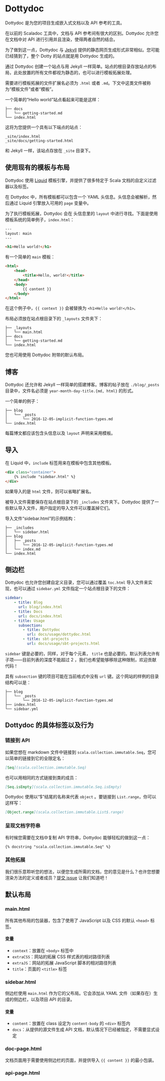# Dottydoc

Dottydoc 是为您的项目生成嵌入式文档以及 API 参考的工具。

在以前的 Scaladoc 工具中，文档与 API 参考间有很大的区别。Dottydoc 允许您在文档中对 API 进行引用并且渲染，使得两者自然的结合。

为了做到这一点，Dottydoc 与 [Jekyll](https://jekyllrb.com/) 提供的静态网页生成形式非常相似。您可能已经猜到了，整个 Dotty 的站点就是用 Dottydoc 生成的。

通过 Dottydoc 创建一个站点与用 Jekyll 一样简单。站点的根目录存放站点的布局，此处放置的所有文件都视为静态的，也可以进行模板拓展处理。

需要进行模板拓展的文件扩展名必须为 `.html` 或者 `.md`。下文中这类文件被称为“模板文件”或者“模板”。

一个简单的“Hello world”站点看起来可能是这样：

```shell
├── docs
│   └── getting-started.md
└── index.html
```

这将为您提供一个具有以下端点的站点：

```shell
_site/index.html
_site/docs/getting-started.html
```

和 Jekyll 一样，该站点存放在 `_site` 目录下。

## 使用现有的模板与布局

Dottydoc 使用 [Liquid](https://shopify.github.io/liquid/) 模板引擎，并提供了很多特定于 Scala 文档的自定义过滤器以及标签。

在 Dottydoc 中，所有模板都可以包含一个 YAML 头信息。头信息会被解析，然后通过 Liquid 引擎放入可用的 `page` 变量中。

为了执行模板拓展，Dottydoc 会在 头信息里的 `layout` 中进行寻找。下面是使用模板系统的简单例子，`index.html`：

```html
---
layout: main
---

<h1>Hello world!</h1>
```

有一个简单的 `main` 模板：

```html
<html>
    <head>
        <title>Hello, world!</title>
    </head>
    <body>
        {{ content }}
    </body>
</html>
```

在这个例子中，`{{ context }}` 会被替换为 `<h1>Hello world!</h1>。`

布局必须放在站点根目录下的 `_layouts` 文件夹下：

```shell
├── _layouts
│   └── main.html
├── docs
│   └── getting-started.md
└── index.html
```

您也可用使用 Dottydoc 附带的默认布局。

## 博客

Dottydoc 还允许和 Jekyll 一样简单的搭建博客。博客的帖子放在 `./blog/_posts` 目录中，文件名必须是 `year-month-day-title.{md, html}` 的形式。

一个简单的例子：

```
├── blog
│   └── _posts
│       └── 2016-12-05-implicit-function-types.md
└── index.html
```

每篇博文都应该包含头信息以及 `layout` 声明来采用模板。

## 导入

在 Liquid 中，`include` 标签用来在模板中包含其他模板。

```html
<div class="container">
    {% include "sidebar.html" %}
</div>
```

如果导入的是 `html` 文件，则可以省略扩展名。

被导入文件需要保存在站点根目录下的 `_includes` 文件夹下。Dottydoc 提供了一些默认导入文件，用户指定的导入文件可以覆盖掉它们。

导入文件“sidebar.html”的示例结构：

```
├── _includes
│   └── sidebar.html
├── blog
│   ├── _posts
│   │   └── 2016-12-05-implicit-function-types.md
│   └── index.md
└── index.html
```

## 侧边栏

Dottydoc 也允许您创建自定义目录，您可以通过覆盖 `toc.html` 导入文件来实现，也可以通过 `sidebar.yml` 文件指定一个站点根目录下的文件：

```yaml
sidebar:
    - title: Blog
      url: blog/index.html
    - title: Docs
      url: docs/index.html
    - title: Usage
      subsection:
        - title: Dottydoc
          url: docs/usage/dottydoc.html
        - title: sbt-projects
          url: docs/usage/sbt-projects.html
```

`sidebar` 键是必要的，同样，对于每个元素， `title` 也是必要的。默认列表允许有子项——目前列表的深度不能超过 2 ，我们也希望能够移除这种限制，欢迎贡献代码！

具有 `subsection` 键的项目可能在当前格式中没有 `url` 键。这个网站的样例的目录结构可以是：

```
├── blog
│   └── _posts
│       └── 2016-12-05-implicit-function-types.md
├── index.html
└── sidebar.yml
```



## Dottydoc 的具体标签以及行为

### 链接到 API

如果您想在 markdown 文件中链接到 `scala.collection.immutable.Seq`，您可以简单的链接到它的全限定名：

```markdown
[Seq](scala.collection.immutable.Seq)
```

也可以用相同的方式链接到类的成员：

```markdown
[Seq.isEmpty](scala.collection.immutable.Seq.isEmpty)
```

Dottydoc 使用以“$”结尾的名称来代表 `object` 。要链接到 `List.range`，你可以这样写：

```markdown
[Object.range](scala.collection.immutable.List$.range)
```

###  呈现文档字符串

有时候您需要在文档中复制 API 字符串，Dottydoc 能够轻松的做到这一点：

```
{% docstring "scala.collection.immutable.Seq" %}
```

### 其他拓展

我们很乐意聆听您的想法，以便您生成所需的文档，您的意见是什么？也许您想要渲染方法的定义或者成员？[提交 issue](https://github.com/lampepfl/dotty/issues/new) 让我们知道吧！

## 默认布局

### main.html

所有其他布局的包装器，包含了使用了 JavaScript 以及 CSS 的默认 `<head>` 标签。

#### 变量

* `context`：放置在 `<body>` 标签中
* `extraCSS`：网站的拓展 CSS 样式表的相对路径列表
* `extraJS`：网站的拓展 JavaScript 脚本的相对路径列表
* `title`：页面的 `<title>` 标签

### sidebar.html

侧边栏使用 `main.html` 作为它的父布局。它会添加从 YAML 文件（如果存在）生成的侧边栏，以及项目 API 的目录。

#### 变量

* `content`：放置在 class 设定为 `content-body` 的 `<div>` 标签内
* `docs`：从提供的源文件生成 API 文档，默认情况下已经被指定，不需要显式设定

### doc-page.html

文档页面用于需要使用侧边栏的页面，并提供导入 `{{ content }}` 的最小包装。

### api-page.html

